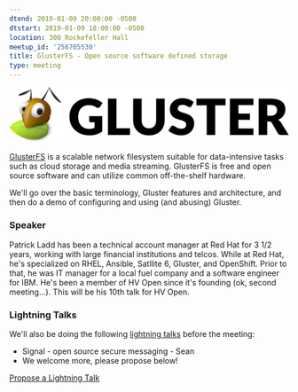 ```yaml
---
dtend: 2019-01-09 20:00:00 -0500
dtstart: 2019-01-09 18:00:00 -0500
location: 300 Rockefeller Hall
meetup_id: '256705530'
title: GlusterFS - Open source software defined storage
type: meeting
---
```


![Gluster Logo](/images/talks/gluster.svg)

[GlusterFS](https://www.gluster.org/) is a scalable network filesystem
suitable for data-intensive tasks such as cloud storage and media
streaming. GlusterFS is free and open source software and can utilize
common off-the-shelf hardware.

We'll go over the basic terminology, Gluster features and
architecture, and then do a demo of configuring and using (and
abusing) Gluster.

### Speaker ###

Patrick Ladd has been a technical account manager at Red Hat for 3 1/2
years, working with large financial institutions and telcos.  While at
Red Hat, he's specialized on RHEL, Ansible, Satllite 6, Gluster, and
OpenShift.  Prior to that, he was IT manager for a local fuel company
and a software engineer for IBM.  He's been a member of HV Open since
it's founding (ok, second meeting...).  This will be his 10th talk for
HV Open.


### Lightning Talks ###

We'll also be doing the
following [lightning talks](/lightning-talks.html) before the meeting:

* Signal - open source secure messaging - Sean
* We welcome more, please propose below!


<a class="btn btn-default btn-hvopen"
  href="mailto:sean@dague.net?cc=matthias.a.johnson@gmail.com&subject=HV%20Open%20Lightning%20Talk%20Submission"
  role="button">Propose
  a Lightning Talk</a>
